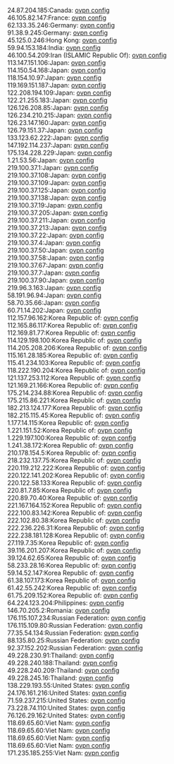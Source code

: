 24.87.204.185:Canada: [ovpn config](vpn/24_87_204_185.ovpn)  
46.105.82.147:France: [ovpn config](vpn/46_105_82_147.ovpn)  
62.133.35.246:Germany: [ovpn config](vpn/62_133_35_246.ovpn)  
91.38.9.245:Germany: [ovpn config](vpn/91_38_9_245.ovpn)  
45.125.0.246:Hong Kong: [ovpn config](vpn/45_125_0_246.ovpn)  
59.94.153.184:India: [ovpn config](vpn/59_94_153_184.ovpn)  
46.100.54.209:Iran (ISLAMIC Republic Of): [ovpn config](vpn/46_100_54_209.ovpn)  
113.147.151.106:Japan: [ovpn config](vpn/113_147_151_106.ovpn)  
114.150.54.168:Japan: [ovpn config](vpn/114_150_54_168.ovpn)  
118.154.10.97:Japan: [ovpn config](vpn/118_154_10_97.ovpn)  
119.169.151.187:Japan: [ovpn config](vpn/119_169_151_187.ovpn)  
122.208.194.109:Japan: [ovpn config](vpn/122_208_194_109.ovpn)  
122.21.255.183:Japan: [ovpn config](vpn/122_21_255_183.ovpn)  
126.126.208.85:Japan: [ovpn config](vpn/126_126_208_85.ovpn)  
126.234.210.215:Japan: [ovpn config](vpn/126_234_210_215.ovpn)  
126.23.147.160:Japan: [ovpn config](vpn/126_23_147_160.ovpn)  
126.79.151.37:Japan: [ovpn config](vpn/126_79_151_37.ovpn)  
133.123.62.222:Japan: [ovpn config](vpn/133_123_62_222.ovpn)  
147.192.114.237:Japan: [ovpn config](vpn/147_192_114_237.ovpn)  
175.134.228.229:Japan: [ovpn config](vpn/175_134_228_229.ovpn)  
1.21.53.56:Japan: [ovpn config](vpn/1_21_53_56.ovpn)  
219.100.37.1:Japan: [ovpn config](vpn/219_100_37_1.ovpn)  
219.100.37.108:Japan: [ovpn config](vpn/219_100_37_108.ovpn)  
219.100.37.109:Japan: [ovpn config](vpn/219_100_37_109.ovpn)  
219.100.37.125:Japan: [ovpn config](vpn/219_100_37_125.ovpn)  
219.100.37.138:Japan: [ovpn config](vpn/219_100_37_138.ovpn)  
219.100.37.19:Japan: [ovpn config](vpn/219_100_37_19.ovpn)  
219.100.37.205:Japan: [ovpn config](vpn/219_100_37_205.ovpn)  
219.100.37.211:Japan: [ovpn config](vpn/219_100_37_211.ovpn)  
219.100.37.213:Japan: [ovpn config](vpn/219_100_37_213.ovpn)  
219.100.37.22:Japan: [ovpn config](vpn/219_100_37_22.ovpn)  
219.100.37.4:Japan: [ovpn config](vpn/219_100_37_4.ovpn)  
219.100.37.50:Japan: [ovpn config](vpn/219_100_37_50.ovpn)  
219.100.37.58:Japan: [ovpn config](vpn/219_100_37_58.ovpn)  
219.100.37.67:Japan: [ovpn config](vpn/219_100_37_67.ovpn)  
219.100.37.7:Japan: [ovpn config](vpn/219_100_37_7.ovpn)  
219.100.37.90:Japan: [ovpn config](vpn/219_100_37_90.ovpn)  
219.96.3.163:Japan: [ovpn config](vpn/219_96_3_163.ovpn)  
58.191.96.94:Japan: [ovpn config](vpn/58_191_96_94.ovpn)  
58.70.35.66:Japan: [ovpn config](vpn/58_70_35_66.ovpn)  
60.71.14.202:Japan: [ovpn config](vpn/60_71_14_202.ovpn)  
112.157.96.162:Korea Republic of: [ovpn config](vpn/112_157_96_162.ovpn)  
112.165.86.117:Korea Republic of: [ovpn config](vpn/112_165_86_117.ovpn)  
112.169.81.77:Korea Republic of: [ovpn config](vpn/112_169_81_77.ovpn)  
114.129.198.100:Korea Republic of: [ovpn config](vpn/114_129_198_100.ovpn)  
114.205.208.206:Korea Republic of: [ovpn config](vpn/114_205_208_206.ovpn)  
115.161.28.185:Korea Republic of: [ovpn config](vpn/115_161_28_185.ovpn)  
115.41.234.103:Korea Republic of: [ovpn config](vpn/115_41_234_103.ovpn)  
118.222.190.204:Korea Republic of: [ovpn config](vpn/118_222_190_204.ovpn)  
121.137.253.112:Korea Republic of: [ovpn config](vpn/121_137_253_112.ovpn)  
121.169.21.166:Korea Republic of: [ovpn config](vpn/121_169_21_166.ovpn)  
175.214.234.88:Korea Republic of: [ovpn config](vpn/175_214_234_88.ovpn)  
175.215.86.221:Korea Republic of: [ovpn config](vpn/175_215_86_221.ovpn)  
182.213.124.177:Korea Republic of: [ovpn config](vpn/182_213_124_177.ovpn)  
182.215.115.45:Korea Republic of: [ovpn config](vpn/182_215_115_45.ovpn)  
1.177.14.115:Korea Republic of: [ovpn config](vpn/1_177_14_115.ovpn)  
1.221.151.52:Korea Republic of: [ovpn config](vpn/1_221_151_52.ovpn)  
1.229.197.100:Korea Republic of: [ovpn config](vpn/1_229_197_100.ovpn)  
1.241.38.172:Korea Republic of: [ovpn config](vpn/1_241_38_172.ovpn)  
210.178.154.5:Korea Republic of: [ovpn config](vpn/210_178_154_5.ovpn)  
218.232.137.75:Korea Republic of: [ovpn config](vpn/218_232_137_75.ovpn)  
220.119.212.222:Korea Republic of: [ovpn config](vpn/220_119_212_222.ovpn)  
220.122.141.202:Korea Republic of: [ovpn config](vpn/220_122_141_202.ovpn)  
220.122.58.133:Korea Republic of: [ovpn config](vpn/220_122_58_133.ovpn)  
220.81.7.85:Korea Republic of: [ovpn config](vpn/220_81_7_85.ovpn)  
220.89.70.40:Korea Republic of: [ovpn config](vpn/220_89_70_40.ovpn)  
221.167.164.152:Korea Republic of: [ovpn config](vpn/221_167_164_152.ovpn)  
222.100.83.142:Korea Republic of: [ovpn config](vpn/222_100_83_142.ovpn)  
222.102.80.38:Korea Republic of: [ovpn config](vpn/222_102_80_38.ovpn)  
222.236.226.31:Korea Republic of: [ovpn config](vpn/222_236_226_31.ovpn)  
222.238.181.128:Korea Republic of: [ovpn config](vpn/222_238_181_128.ovpn)  
27.119.7.35:Korea Republic of: [ovpn config](vpn/27_119_7_35.ovpn)  
39.116.201.207:Korea Republic of: [ovpn config](vpn/39_116_201_207.ovpn)  
39.124.62.65:Korea Republic of: [ovpn config](vpn/39_124_62_65.ovpn)  
58.233.28.16:Korea Republic of: [ovpn config](vpn/58_233_28_16.ovpn)  
59.14.52.147:Korea Republic of: [ovpn config](vpn/59_14_52_147.ovpn)  
61.38.107.173:Korea Republic of: [ovpn config](vpn/61_38_107_173.ovpn)  
61.42.55.242:Korea Republic of: [ovpn config](vpn/61_42_55_242.ovpn)  
61.75.209.152:Korea Republic of: [ovpn config](vpn/61_75_209_152.ovpn)  
64.224.123.204:Philippines: [ovpn config](vpn/64_224_123_204.ovpn)  
146.70.205.2:Romania: [ovpn config](vpn/146_70_205_2.ovpn)  
176.115.107.234:Russian Federation: [ovpn config](vpn/176_115_107_234.ovpn)  
176.115.109.80:Russian Federation: [ovpn config](vpn/176_115_109_80.ovpn)  
77.35.54.134:Russian Federation: [ovpn config](vpn/77_35_54_134.ovpn)  
88.135.80.25:Russian Federation: [ovpn config](vpn/88_135_80_25.ovpn)  
92.37.152.202:Russian Federation: [ovpn config](vpn/92_37_152_202.ovpn)  
49.228.230.91:Thailand: [ovpn config](vpn/49_228_230_91.ovpn)  
49.228.240.188:Thailand: [ovpn config](vpn/49_228_240_188.ovpn)  
49.228.240.209:Thailand: [ovpn config](vpn/49_228_240_209.ovpn)  
49.228.245.16:Thailand: [ovpn config](vpn/49_228_245_16.ovpn)  
138.229.193.55:United States: [ovpn config](vpn/138_229_193_55.ovpn)  
24.176.161.216:United States: [ovpn config](vpn/24_176_161_216.ovpn)  
71.59.237.215:United States: [ovpn config](vpn/71_59_237_215.ovpn)  
73.228.74.110:United States: [ovpn config](vpn/73_228_74_110.ovpn)  
76.126.29.162:United States: [ovpn config](vpn/76_126_29_162.ovpn)  
118.69.65.60:Viet Nam: [ovpn config](vpn/118_69_65_60.ovpn)  
118.69.65.60:Viet Nam: [ovpn config](vpn/118_69_65_60.ovpn)  
118.69.65.60:Viet Nam: [ovpn config](vpn/118_69_65_60.ovpn)  
118.69.65.60:Viet Nam: [ovpn config](vpn/118_69_65_60.ovpn)  
171.235.185.255:Viet Nam: [ovpn config](vpn/171_235_185_255.ovpn)  

